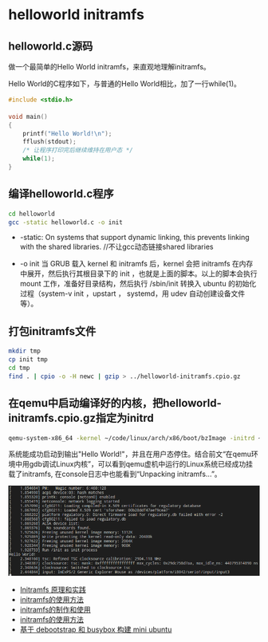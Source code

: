 # helloworld initramfs

## helloworld.c源码

做一个最简单的Hello World initramfs，来直观地理解initramfs。

Hello World的C程序如下，与普通的Hello World相比，加了一行while(1)。

```c
#include <stdio.h>

void main()
{
    printf("Hello World!\n");
    fflush(stdout);
    /* 让程序打印完后继续维持在用户态 */
    while(1);
}
```

## 编译helloworld.c程序

```bash
cd helloworld
gcc -static helloworld.c -o init
```

- -static: On systems that support dynamic linking, this prevents linking with the shared libraries. //不让gcc动态链接shared libraries

- -o init 当 GRUB 载入 kernel 和 initramfs 后，kernel 会把 initramfs 在内存中展开，然后执行其根目录下的 init ，也就是上面的脚本。以上的脚本会执行 mount 工作，准备好目录结构，然后执行 /sbin/init 转换入 ubuntu 的初始化过程（system-v init ，upstart ， systemd，用 udev 自动创建设备文件等）。

## 打包initramfs文件

```bash
mkdir tmp
cp init tmp
cd tmp
find . | cpio -o -H newc | gzip > ../helloworld-initramfs.cpio.gz
```

## 在qemu中启动编译好的内核，把helloworld-initramfs.cpio.gz指定为initrd

```bash
qemu-system-x86_64 -kernel ~/code/linux/arch/x86/boot/bzImage -initrd ~/code/linux-learning/debug/helloworld/helloworld-initramfs.cpio.gz -append "console=ttyS0" -nographic
```

系统能成功启动到输出"Hello World!"，并且在用户态停住。结合前文“在qemu环境中用gdb调试Linux内核”，可以看到qemu虚机中运行的Linux系统已经成功挂载了initramfs, 在console日志中也能看到“Unpacking initramfs...”。

![helloworld](images/helloworld.png)

- [Initramfs 原理和实践](https://www.cnblogs.com/wipan/p/9269505.html)
- [initramfs的使用方法](https://blog.csdn.net/u010444107/article/details/79427542)
- [initramfs的制作和使用](https://blog.csdn.net/greatyoulv/article/details/117175103)
- [initramfs的使用方法](https://blog.csdn.net/u010444107/article/details/79427542)
- [基于 debootstrap 和 busybox 构建 mini ubuntu](https://www.cnblogs.com/fengyc/p/6114648.html)

